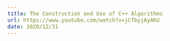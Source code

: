 ```yaml
---
title: The Construction and Use of C++ Algorithms
url: https://www.youtube.com/watch?v=jCfbyjAyAKU
date: 2020/12/31
---
```

